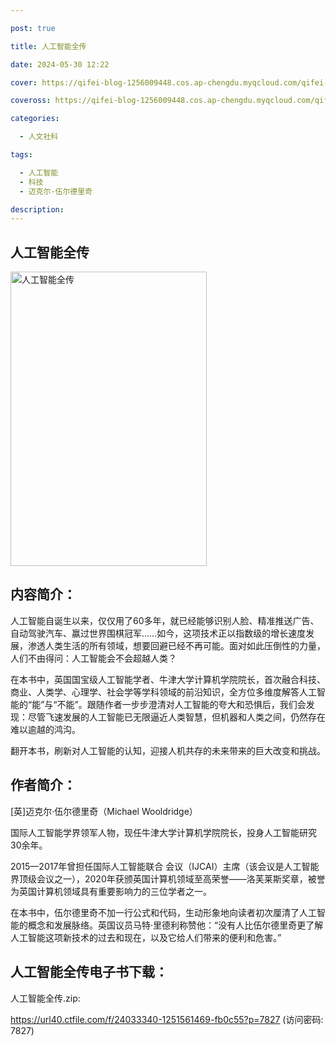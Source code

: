 ```yaml
---

post: true

title: 人工智能全传

date: 2024-05-30 12:22

cover: https://qifei-blog-1256009448.cos.ap-chengdu.myqcloud.com/qifei-blog/s33875940.jpg

coveross: https://qifei-blog-1256009448.cos.ap-chengdu.myqcloud.com/qifei-blog/s33875940.jpg

categories:

  - 人文社科

tags:

  - 人工智能
  - 科技
  - 迈克尔·伍尔德里奇

description:
---
```


## 人工智能全传

<img alt="人工智能全传" class="aligncenter loading" data-was-processed="true" decoding="async" fetchpriority="high" height="471" src="https://qifei-blog-1256009448.cos.ap-chengdu.myqcloud.com/qifei-blog/s33875940.jpg" style="cursor: zoom-in;" width="314"/>

## 内容简介：

人工智能自诞生以来，仅仅用了60多年，就已经能够识别人脸、精准推送广告、自动驾驶汽车、赢过世界围棋冠军……如今，这项技术正以指数级的增长速度发展，渗透人类生活的所有领域，想要回避已经不再可能。面对如此压倒性的力量，人们不由得问：人工智能会不会超越人类？

在本书中，英国国宝级人工智能学者、牛津大学计算机学院院长，首次融合科技、商业、人类学、心理学、社会学等学科领域的前沿知识，全方位多维度解答人工智能的“能”与“不能”。跟随作者一步步澄清对人工智能的夸大和恐惧后，我们会发现：尽管飞速发展的人工智能已无限逼近人类智慧，但机器和人类之间，仍然存在难以逾越的鸿沟。

翻开本书，刷新对人工智能的认知，迎接人机共存的未来带来的巨大改变和挑战。

## 作者简介：

[英]迈克尔·伍尔德里奇（Michael Wooldridge）

国际人工智能学界领军人物，现任牛津大学计算机学院院长，投身人工智能研究30余年。

2015—2017年曾担任国际人工智能联合 会议（IJCAI）主席（该会议是人工智能界顶级会议之一），2020年获颁英国计算机领域至高荣誉——洛芙莱斯奖章，被誉为英国计算机领域具有重要影响力的三位学者之一。

在本书中，伍尔德里奇不加一行公式和代码，生动形象地向读者初次厘清了人工智能的概念和发展脉络。英国议员马特·里德利称赞他：“没有人比伍尔德里奇更了解人工智能这项新技术的过去和现在，以及它给人们带来的便利和危害。”

## 人工智能全传电子书下载：

人工智能全传.zip: 

https://url40.ctfile.com/f/24033340-1251561469-fb0c55?p=7827 (访问密码: 7827)
